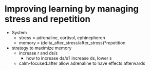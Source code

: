 # Improving learning by managing stress and repetition
* System
  * stress = adrenaline, cortisol, ephinepheren
  * memory = (delta_after_stress/after_stress)*repetition
* strategy to maximize memory 
  * increase r and ds/s
      * how to increase ds/s? increase ds, lower s
  * calm-focused:after allow adrenaline to have effects afterwards




